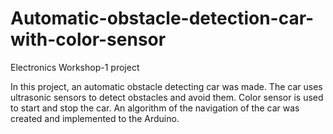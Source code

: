 # Automatic-obstacle-detection-car-with-color-sensor
Electronics Workshop-1 project

In this project, an automatic obstacle detecting car
was made. The car uses ultrasonic sensors to detect obstacles
and avoid them. Color sensor is used to start and stop the
car. An algorithm of the navigation of the car was created and
implemented to the Arduino.
